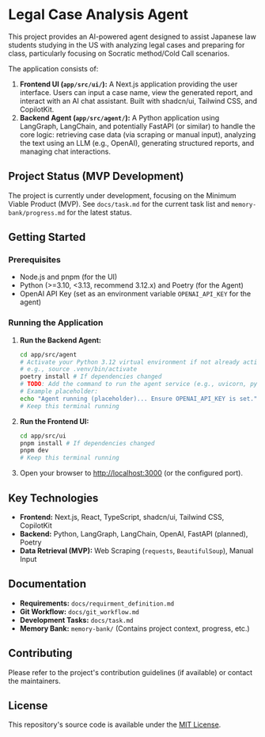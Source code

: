 # Legal Case Analysis Agent

This project provides an AI-powered agent designed to assist Japanese law students studying in the US with analyzing legal cases and preparing for class, particularly focusing on Socratic method/Cold Call scenarios.

The application consists of:

1.  **Frontend UI (`app/src/ui/`):** A Next.js application providing the user interface. Users can input a case name, view the generated report, and interact with an AI chat assistant. Built with shadcn/ui, Tailwind CSS, and CopilotKit.
2.  **Backend Agent (`app/src/agent/`):** A Python application using LangGraph, LangChain, and potentially FastAPI (or similar) to handle the core logic: retrieving case data (via scraping or manual input), analyzing the text using an LLM (e.g., OpenAI), generating structured reports, and managing chat interactions.

## Project Status (MVP Development)

The project is currently under development, focusing on the Minimum Viable Product (MVP). See `docs/task.md` for the current task list and `memory-bank/progress.md` for the latest status.

## Getting Started

### Prerequisites

*   Node.js and pnpm (for the UI)
*   Python (>=3.10, <3.13, recommend 3.12.x) and Poetry (for the Agent)
*   OpenAI API Key (set as an environment variable `OPENAI_API_KEY` for the agent)

### Running the Application

1.  **Run the Backend Agent:**
    ```bash
    cd app/src/agent
    # Activate your Python 3.12 virtual environment if not already active
    # e.g., source .venv/bin/activate
    poetry install # If dependencies changed
    # TODO: Add the command to run the agent service (e.g., uvicorn, python main.py)
    # Example placeholder:
    echo "Agent running (placeholder)... Ensure OPENAI_API_KEY is set."
    # Keep this terminal running
    ```

2.  **Run the Frontend UI:**
    ```bash
    cd app/src/ui
    pnpm install # If dependencies changed
    pnpm dev
    # Keep this terminal running
    ```

3.  Open your browser to [http://localhost:3000](http://localhost:3000) (or the configured port).

## Key Technologies

*   **Frontend:** Next.js, React, TypeScript, shadcn/ui, Tailwind CSS, CopilotKit
*   **Backend:** Python, LangGraph, LangChain, OpenAI, FastAPI (planned), Poetry
*   **Data Retrieval (MVP):** Web Scraping (`requests`, `BeautifulSoup`), Manual Input

## Documentation

*   **Requirements:** `docs/requirment_definition.md`
*   **Git Workflow:** `docs/git_workflow.md`
*   **Development Tasks:** `docs/task.md`
*   **Memory Bank:** `memory-bank/` (Contains project context, progress, etc.)

## Contributing

Please refer to the project's contribution guidelines (if available) or contact the maintainers.

## License

This repository's source code is available under the [MIT License](./LICENSE).
